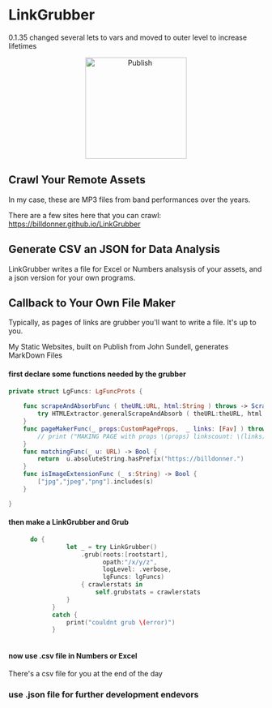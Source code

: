 # LinkGrubber
0.1.35 changed several lets to vars and moved to outer level to increase lifetimes


<p align="center">
<img src="https://billdonner.com/images/fists/fistUp1024x1024.png" width="200" max-width="90%" alt="Publish" />
</p>




## Crawl Your Remote Assets

In my case, these are MP3 files from band performances over the years. 

There are a few sites here that you can crawl:  https://billdonner.github.io/LinkGrubber

## Generate CSV an JSON for Data Analysis

LinkGrubber writes a file for Excel or Numbers analsysis of your assets, and a json version for your own programs.

## Callback to Your Own File Maker

Typically, as pages of links are grubber you'll want to write a file. It's up to you.

My Static Websites, built on Publish from John Sundell, generates MarkDown Files

#### first declare some functions needed by the grubber

```swift 
private struct LgFuncs: LgFuncProts {
    
    func scrapeAndAbsorbFunc ( theURL:URL, html:String ) throws -> ScrapeAndAbsorbBlock {
        try HTMLExtractor.generalScrapeAndAbsorb ( theURL:theURL, html:html )
    }
    func pageMakerFunc(_ props:CustomPageProps,  _ links: [Fav] ) throws -> () {
        // print ("MAKING PAGE with props \(props) linkscount: \(links)")
    }
    func matchingFunc(_ u: URL) -> Bool {
        return  u.absoluteString.hasPrefix("https://billdonner.")
    }
    func isImageExtensionFunc (_ s:String) -> Bool {
        ["jpg","jpeg","png"].includes(s)
    }

}
```
#### then make a LinkGrubber and Grub

  ```swift 
        do {
                  let _ = try LinkGrubber()
                      .grub(roots:[rootstart],
                            opath:"/x/y/z",
                            logLevel: .verbose,
                            lgFuncs: lgFuncs)
                      { crawlerstats in
                          self.grubstats = crawlerstats
                  }
              }
              catch {
                  print("couldnt grub \(error)")
              }
    
```
#### now use  .csv file in Numbers or Excel

There's a csv file for you at the end of the day

### use .json file for further development endevors


